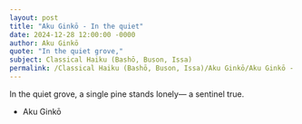 ```yaml
---
layout: post
title: "Aku Ginkō - In the quiet"
date: 2024-12-28 12:00:00 -0000
author: Aku Ginkō
quote: "In the quiet grove,"
subject: Classical Haiku (Bashō, Buson, Issa)
permalink: /Classical Haiku (Bashō, Buson, Issa)/Aku Ginkō/Aku Ginkō - In the quiet
---
```


In the quiet grove,
a single pine stands lonely—
a sentinel true.

- Aku Ginkō
